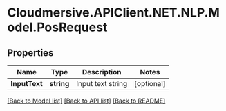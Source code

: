 # Cloudmersive.APIClient.NET.NLP.Model.PosRequest
## Properties

Name | Type | Description | Notes
------------ | ------------- | ------------- | -------------
**InputText** | **string** | Input text string | [optional] 

[[Back to Model list]](../README.md#documentation-for-models) [[Back to API list]](../README.md#documentation-for-api-endpoints) [[Back to README]](../README.md)

